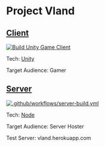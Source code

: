# Project Vland

## [Client](https://github.com/Wenish/demoMap/tree/main/client)

[![Build Unity Game Client](https://github.com/Wenish/demoMap/actions/workflows/unity-build.yml/badge.svg)](https://github.com/Wenish/demoMap/actions/workflows/unity-build.yml)

Tech: [Unity](https://unity.com/)

Target Audience: Gamer

## [Server](https://github.com/Wenish/demoMap/tree/main/server)

[![.github/workflows/server-build.yml](https://github.com/Wenish/demoMap/actions/workflows/server-build.yml/badge.svg)](https://github.com/Wenish/demoMap/actions/workflows/server-build.yml)

Tech: [Node](https://nodejs.org/)

Target Audience: Server Hoster

Test Server: vland.herokuapp.com
